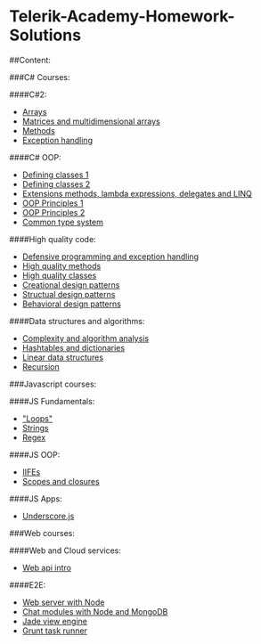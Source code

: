 # Telerik-Academy-Homework-Solutions

##Content:

###C# Courses:

####C#2:

 + [Arrays](https://github.com/KonstantinSimeonov/Telerik-Academy-Homework-Solutions/tree/master/CSharp%202/FirstArrayHW)
 + [Matrices and multidimensional arrays](https://github.com/KonstantinSimeonov/Telerik-Academy-Homework-Solutions/tree/master/CSharp%202/Matrices%20and%20multidimensional%20arrays)
 + [Methods](https://github.com/KonstantinSimeonov/Telerik-Academy-Homework-Solutions/tree/master/CSharp%202/Methods)
 + [Exception handling](https://github.com/KonstantinSimeonov/Telerik-Academy-Homework-Solutions/tree/master/CSharp%202/Exception%20handling)
 
####C# OOP:
 
 + [Defining classes 1](https://github.com/KonstantinSimeonov/Telerik-Academy-Homework-Solutions/tree/master/CSharp%20OOP/Defining-Classes-1)
 + [Defining classes 2](https://github.com/KonstantinSimeonov/Telerik-Academy-Homework-Solutions/tree/master/CSharp%20OOP/Defining-Classes-2)
 + [Extensions methods, lambda expressions, delegates and LINQ](https://github.com/KonstantinSimeonov/Telerik-Academy-Homework-Solutions/tree/master/CSharp%20OOP/Extensions-Delegates-Lambda-Linq-Dynamic)
 + [OOP Principles 1](https://github.com/KonstantinSimeonov/Telerik-Academy-Homework-Solutions/tree/master/CSharp%20OOP/OOP-Principles-Part-1)
 + [OOP Principles 2](https://github.com/KonstantinSimeonov/Telerik-Academy-Homework-Solutions/tree/master/CSharp%20OOP/OOP-Pinciples-Part-2)
 + [Common type system](https://github.com/KonstantinSimeonov/Telerik-Academy-Homework-Solutions/tree/master/CSharp%20OOP/Common-Type-System)
 
####High quality code:

 + [Defensive programming and exception handling](https://github.com/KonstantinSimeonov/Telerik-Academy-Homework-Solutions/tree/master/High%20Quality%20Code/Defensive%20programming%20and%20exception%20handling)
 + [High quality methods](https://github.com/KonstantinSimeonov/Telerik-Academy-Homework-Solutions/tree/master/High%20Quality%20Code/High%20Quality%20Methods)
 + [High quality classes](https://github.com/KonstantinSimeonov/Telerik-Academy-Homework-Solutions/tree/master/High%20Quality%20Code/High%20Quality%20Classes)
 + [Creational design patterns](https://github.com/KonstantinSimeonov/Telerik-Academy-Homework-Solutions/tree/master/High%20Quality%20Code/Creational%20Patterns)
 + [Structual design patterns](https://github.com/KonstantinSimeonov/Telerik-Academy-Homework-Solutions/tree/master/High%20Quality%20Code/Structural%20Patterns)
 + [Behavioral design patterns](https://github.com/KonstantinSimeonov/Telerik-Academy-Homework-Solutions/tree/master/High%20Quality%20Code/Behavioral%20Patterns)

####Data structures and algorithms:
 + [Complexity and algorithm analysis](https://github.com/KonstantinSimeonov/Telerik-Academy-Homework-Solutions/blob/master/DSA/Algorithm%20analysis%20and%20complexity/Complexity.md)
 + [Hashtables and dictionaries](https://github.com/KonstantinSimeonov/Telerik-Academy-Homework-Solutions/tree/master/DSA/HashTablesAndDictionaries)
 + [Linear data structures](https://github.com/KonstantinSimeonov/Telerik-Academy-Homework-Solutions/tree/master/DSA/Linear%20data%20structures/LinearDataStructures)
 + [Recursion](https://github.com/KonstantinSimeonov/Telerik-Academy-Homework-Solutions/tree/master/DSA/Recursion)

###Javascript courses:

####JS Fundamentals:

 + ["Loops"](https://github.com/KonstantinSimeonov/Telerik-Academy-Homework-Solutions/tree/master/JS%20Fundamentals/''Loops'')
 + [Strings](https://github.com/KonstantinSimeonov/Telerik-Academy-Homework-Solutions/tree/master/JS%20Fundamentals/Strings)
 + [Regex](https://github.com/KonstantinSimeonov/Telerik-Academy-Homework-Solutions/tree/master/JS%20Fundamentals/regEx)
 
####JS OOP:

 + [IIFEs](https://github.com/KonstantinSimeonov/Telerik-Academy-Homework-Solutions/tree/master/JS%20OOP/IFFEs)
 + [Scopes and closures](https://github.com/KonstantinSimeonov/Telerik-Academy-Homework-Solutions/tree/master/JS%20OOP/Scopes%20and%20Closures)
 
####JS Apps:

 + [Underscore.js](https://github.com/KonstantinSimeonov/Telerik-Academy-Homework-Solutions/tree/master/JS%20Apps/Underscore)
 
###Web courses:

####Web and Cloud services:
 + [Web api intro](https://github.com/KonstantinSimeonov/Telerik-Academy-Homework-Solutions/tree/master/VVeb/Web%20Api)
 
####E2E:
 + [Web server with Node](https://github.com/KonstantinSimeonov/Telerik-Academy-Homework-Solutions/tree/master/E2E/Web%20server%20with%20NodeJS/File%20Upload)
 + [Chat modules with Node and MongoDB](https://github.com/KonstantinSimeonov/Telerik-Academy-Homework-Solutions/tree/master/E2E/Chat%20modules%20with%20Node%20and%20Mongoose)
 + [Jade view engine](https://github.com/KonstantinSimeonov/Telerik-Academy-Homework-Solutions/tree/master/E2E/Jade)
 + [Grunt task runner](https://github.com/KonstantinSimeonov/Telerik-Academy-Homework-Solutions/tree/master/E2E/Dev%20tools)

